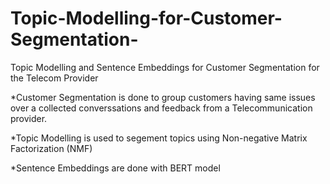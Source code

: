 # Topic-Modelling-for-Customer-Segmentation-
Topic Modelling and Sentence Embeddings for Customer Segmentation for the Telecom Provider


*Customer Segmentation is done to group customers having same issues over a collected converssations and feedback from a Telecommunication provider.


*Topic Modelling is used to segement topics using Non-negative Matrix Factorization (NMF)

*Sentence Embeddings are done with BERT model

